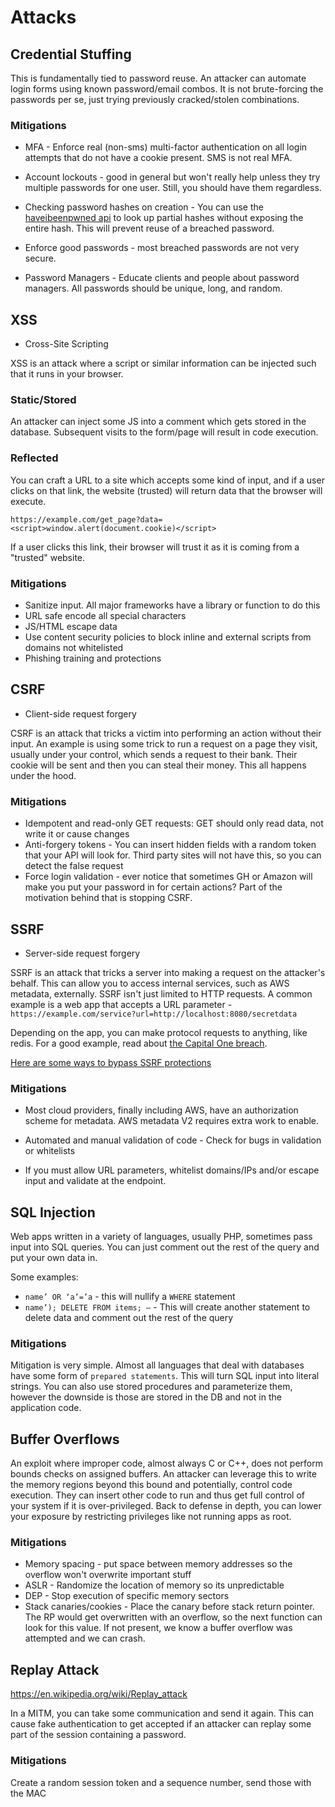 # Attacks

## Credential Stuffing
This is fundamentally tied to password reuse. An attacker can automate login forms using known password/email combos. It is not brute-forcing the passwords per se, just trying previously cracked/stolen combinations. 

### Mitigations

* MFA - Enforce real (non-sms) multi-factor authentication on all login attempts that do not have a cookie present. SMS is not real MFA. 

* Account lockouts - good in general but won't really help unless they try multiple passwords for one user. Still, you should have them regardless.

* Checking password hashes on creation - You can use the [haveibeenpwned api](https://haveibeenpwned.com/API/v2) to look up partial hashes without exposing the entire hash. This will prevent reuse of a breached password.

* Enforce good passwords - most breached passwords are not very secure.

* Password Managers - Educate clients and people about password managers. All passwords should be unique, long, and random.

## XSS
* Cross-Site Scripting

XSS is an attack where a script or similar information can be injected such that it runs in your browser.

### Static/Stored
An attacker can inject some JS into a comment which gets stored in the database. Subsequent visits to the form/page will result in code execution.

### Reflected
You can craft a URL to a site which accepts some kind of input, and if a user clicks on that link, the website (trusted) will return data that the browser will execute. 

```
https://example.com/get_page?data=<script>window.alert(document.cookie)</script> 
```

If a user clicks this link, their browser will trust it as it is coming from a "trusted" website.

### Mitigations

* Sanitize input. All major frameworks have a library or function to do this
* URL safe encode all special characters
* JS/HTML escape data
* Use content security policies to block inline and external scripts from domains not whitelisted
* Phishing training and protections

## CSRF
* Client-side request forgery

CSRF is an attack that tricks a victim into performing an action without their input. An example is using some trick to run a request on a page they visit, usually under your control, which sends a request to their bank. Their cookie will be sent and then you can steal their money. This all happens under the hood.

### Mitigations
* Idempotent and read-only GET requests: GET should only read data, not write it or cause changes
* Anti-forgery tokens - You can insert hidden fields with a random token that your API will look for. Third party sites will not have this, so you can detect the false request
* Force login validation - ever notice that sometimes GH or Amazon will make you put your password in for certain actions? Part of the motivation behind that is stopping CSRF.

## SSRF
* Server-side request forgery

SSRF is an attack that tricks a server into making a request on the attacker's behalf. This can allow you to access internal services, such as AWS metadata, externally. SSRF isn't just limited to HTTP requests. A common example is a web app that accepts a URL parameter - `https://example.com/service?url=http://localhost:8080/secretdata`

Depending on the app, you can make protocol requests to anything, like redis. For a good example, read about [the Capital One breach](https://blog.appsecco.com/an-ssrf-privileged-aws-keys-and-the-capital-one-breach-4c3c2cded3af).

[Here are some ways to bypass SSRF protections](https://github.com/swisskyrepo/PayloadsAllTheThings/tree/master/Server%20Side%20Request%20Forgery)

### Mitigations

* Most cloud providers, finally including AWS, have an authorization scheme for metadata. AWS metadata V2 requires extra work to enable.

* Automated and manual validation of code - Check for bugs in validation or whitelists

* If you must allow URL parameters, whitelist domains/IPs and/or escape input and validate at the endpoint.


## SQL Injection
Web apps written in a variety of languages, usually PHP, sometimes pass input into SQL queries. You can just comment out the rest of the query and put your own data in.

Some examples:

* `name’ OR ‘a’=’a` - this will nullify a `WHERE` statement
* `name’); DELETE FROM items; –` - This will create another statement to delete data and comment out the rest of the query

### Mitigations
Mitigation is very simple. Almost all languages that deal with databases have some form of `prepared statements`. This will turn SQL input into literal strings. You can also use stored procedures and parameterize them, however the downside is those are stored in the DB and not in the application code.


## Buffer Overflows
An exploit where improper code, almost always C or C++, does not perform bounds checks on assigned buffers. An attacker can leverage this to write the memory regions beyond this bound and potentially, control code execution. They can insert other code to run and thus get full control of your system if it is over-privileged. Back to defense in depth, you can lower your exposure by restricting privileges like not running apps as root.

### Mitigations
* Memory spacing - put space between memory addresses so the overflow won't overwrite important stuff
* ASLR - Randomize the location of memory so its unpredictable
* DEP - Stop execution of specific memory sectors
* Stack canaries/cookies - Place the canary before stack return pointer. The RP would get overwritten with an overflow, so the next function can look for this value. If not present, we know a buffer overflow was attempted and we can crash. 

## Replay Attack
https://en.wikipedia.org/wiki/Replay_attack

In a MITM, you can take some communication and send it again. This can cause fake authentication to get accepted if an attacker can replay some part of the session containing a password. 

### Mitigations
Create a random session token and a sequence number, send those with the MAC

